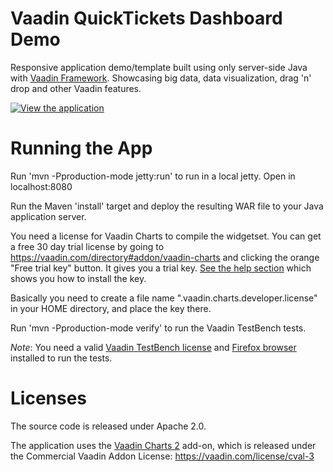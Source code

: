 Vaadin QuickTickets Dashboard Demo
==================================

Responsive application demo/template built using only server-side Java with [Vaadin Framework](https://vaadin.com/framework). Showcasing big data, data visualization, drag 'n' drop and other Vaadin features.

[![View the application](https://vaadin.com/documents/10187/2487938/Dashboard+Demo+2014/a37b2c4d-c941-48fe-97c3-ad5a60586882?t=1412769929183)](http://demo.vaadin.com/dashboard)

Running the App
==
Run 'mvn -Pproduction-mode jetty:run' to run in a local jetty. Open in localhost:8080

Run the Maven 'install' target and deploy the resulting WAR file to your Java application server.

You need a license for Vaadin Charts to compile the widgetset. You can get a free 30 day trial license by going to https://vaadin.com/directory#addon/vaadin-charts and clicking the orange "Free trial key" button. It gives you a trial key. [See the help section](https://vaadin.com/directory/help/installing-cval-license) which shows you how to install the key.

Basically you need to create a file name ".vaadin.charts.developer.license" in your HOME directory, and place the key there.

Run 'mvn -Pproduction-mode verify' to run the Vaadin TestBench tests. 

*Note*: You need a valid [Vaadin TestBench license](https://vaadin.com/add-ons/testbench) and [Firefox browser](https://www.mozilla.org/firefox/) installed to run the tests.

Licenses
==
The source code is released under Apache 2.0.

The application uses the [Vaadin Charts 2](https://vaadin.com/charts) add-on, which is released under the Commercial Vaadin Addon License: https://vaadin.com/license/cval-3
